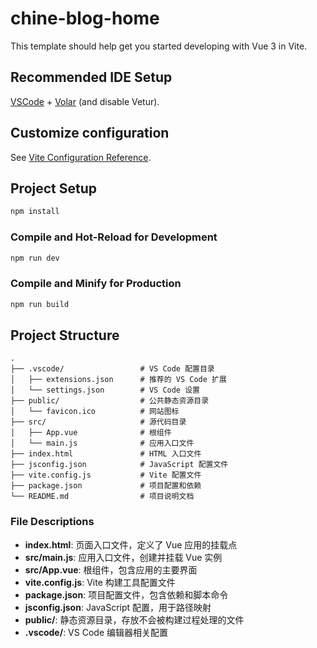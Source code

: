 # chine-blog-home

This template should help get you started developing with Vue 3 in Vite.

## Recommended IDE Setup

[VSCode](https://code.visualstudio.com/) + [Volar](https://marketplace.visualstudio.com/items?itemName=Vue.volar) (and disable Vetur).

## Customize configuration

See [Vite Configuration Reference](https://vite.dev/config/).

## Project Setup

```sh
npm install
```

### Compile and Hot-Reload for Development

```sh
npm run dev
```

### Compile and Minify for Production

```sh
npm run build
```

## Project Structure

```
.
├── .vscode/                 # VS Code 配置目录
│   ├── extensions.json      # 推荐的 VS Code 扩展
│   └── settings.json        # VS Code 设置
├── public/                  # 公共静态资源目录
│   └── favicon.ico          # 网站图标
├── src/                     # 源代码目录
│   ├── App.vue              # 根组件
│   └── main.js              # 应用入口文件
├── index.html               # HTML 入口文件
├── jsconfig.json            # JavaScript 配置文件
├── vite.config.js           # Vite 配置文件
├── package.json             # 项目配置和依赖
└── README.md                # 项目说明文档
```

### File Descriptions

- **index.html**: 页面入口文件，定义了 Vue 应用的挂载点
- **src/main.js**: 应用入口文件，创建并挂载 Vue 实例
- **src/App.vue**: 根组件，包含应用的主要界面
- **vite.config.js**: Vite 构建工具配置文件
- **package.json**: 项目配置文件，包含依赖和脚本命令
- **jsconfig.json**: JavaScript 配置，用于路径映射
- **public/**: 静态资源目录，存放不会被构建过程处理的文件
- **.vscode/**: VS Code 编辑器相关配置